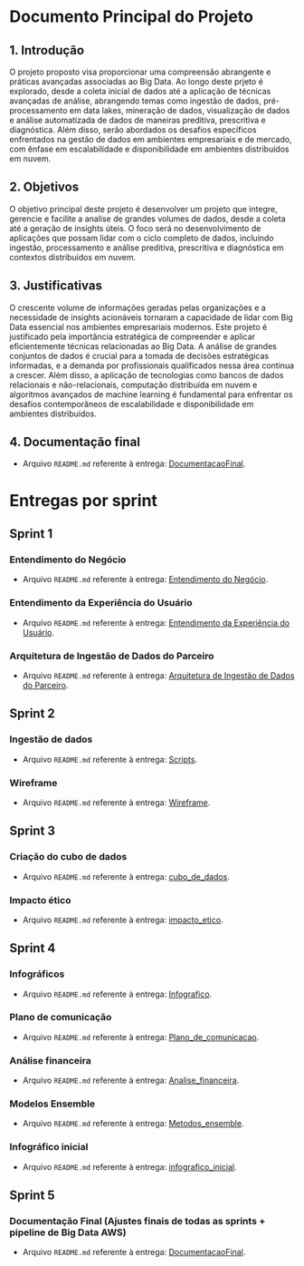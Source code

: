 # Documento Principal do Projeto

## 1. Introdução

O projeto proposto visa proporcionar uma compreensão abrangente e práticas avançadas associadas ao Big Data. Ao longo deste prjeto é explorado, desde a coleta inicial de dados até a aplicação de técnicas avançadas de análise, abrangendo temas como ingestão de dados, pré-processamento em data lakes, mineração de dados, visualização de dados e análise automatizada de dados de maneiras preditiva, prescritiva e diagnóstica. Além disso, serão abordados os desafios específicos enfrentados na gestão de dados em ambientes empresariais e de mercado, com ênfase em escalabilidade e disponibilidade em ambientes distribuídos em nuvem. 

## 2. Objetivos

O objetivo principal deste projeto é desenvolver um projeto que integre, gerencie e facilite a analise de grandes volumes de dados, desde a coleta até a geração de insights úteis. O foco será no desenvolvimento de aplicações que possam lidar com o ciclo completo de dados, incluindo ingestão, processamento e análise preditiva, prescritiva e diagnóstica em contextos distribuídos em nuvem.

## 3. Justificativas

O crescente volume de informações geradas pelas organizações e a necessidade de insights acionáveis tornaram a capacidade de lidar com Big Data essencial nos ambientes empresariais modernos. Este projeto é justificado pela importância estratégica de compreender e aplicar eficientemente técnicas relacionadas ao Big Data. A análise de grandes conjuntos de dados é crucial para a tomada de decisões estratégicas informadas, e a demanda por profissionais qualificados nessa área continua a crescer. Além disso, a aplicação de tecnologias como bancos de dados relacionais e não-relacionais, computação distribuída em nuvem e algoritmos avançados de machine learning é fundamental para enfrentar os desafios contemporâneos de escalabilidade e disponibilidade em ambientes distribuídos.

## 4. Documentação final
- Arquivo `README.md` referente à entrega: [DocumentacaoFinal]().

# Entregas por sprint

## Sprint 1
### Entendimento do Negócio

- Arquivo `README.md` referente à entrega: [Entendimento do Negócio](https://github.com/2023M8T4Inteli/grupo1/blob/main/documents/Sprint%201/entendimento_negocio.md).

### Entendimento da Experiência do Usuário

- Arquivo `README.md` referente à entrega: [Entendimento da Experiência do Usuário](https://github.com/2023M8T4Inteli/grupo1/blob/main/documents/Sprint%201/entendimento_usuario.md).

### Arquitetura de Ingestão de Dados do Parceiro

- Arquivo `README.md` referente à entrega: [Arquitetura de Ingestão de Dados do Parceiro](https://github.com/2023M8T4Inteli/grupo1/blob/main/documents/Sprint%201/arquitetura.md).


## Sprint 2 
### Ingestão de dados

- Arquivo `README.md` referente à entrega: [Scripts](https://github.com/2023M8T4Inteli/grupo1/blob/main/documents/Sprint%202/Sprint2.md).

### Wireframe 

- Arquivo `README.md` referente à entrega: [Wireframe](https://github.com/2023M8T4Inteli/grupo1/blob/main/documents/Sprint%202/Entedimento_Usu%C3%A1rio_Sprint2.md).

## Sprint 3
### Criação do cubo de dados 

- Arquivo `README.md` referente à entrega: [cubo_de_dados](https://github.com/2023M8T4Inteli/grupo1/blob/main/documents/Sprint%203/DataWarehouse.md).

### Impacto ético

- Arquivo `README.md` referente à entrega: [impacto_etico](https://github.com/2023M8T4Inteli/grupo1/blob/main/documents/Sprint%203/ImpactoEtico.md).


## Sprint 4
### Infográficos 
- Arquivo `README.md` referente à entrega: [Infografico](https://github.com/2023M8T4Inteli/grupo1/blob/main/documents/Sprint%204/Infogr%C3%A1ficos.md).

### Plano de comunicação 
- Arquivo `README.md` referente à entrega: [Plano_de_comunicacao](https://github.com/2023M8T4Inteli/grupo1/blob/main/documents/Sprint%204/Plano_de_Comunica%C3%A7%C3%A3o.pdf).

### Análise financeira
- Arquivo `README.md` referente à entrega: [Analise_financeira](https://github.com/2023M8T4Inteli/grupo1/blob/main/documents/Sprint%204/An%C3%A1lise%20Financeira.pdf).

### Modelos Ensemble
- Arquivo `README.md` referente à entrega: [Metodos_ensemble](https://github.com/2023M8T4Inteli/grupo1/blob/main/documents/Sprint%204/Programa%C3%A7%C3%A3o.md).

### Infográfico inicial
- Arquivo `README.md` referente à entrega: [infografico_inicial](https://github.com/2023M8T4Inteli/grupo1/blob/main/documents/Sprint%204/infograficos_iniciais.pdf).

## Sprint 5
### Documentação Final (Ajustes finais de todas as sprints + pipeline de Big Data AWS) 
- Arquivo `README.md` referente à entrega: [DocumentacaoFinal]().
  
